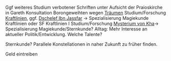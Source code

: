 Ggf weiteres Studium verbotener Schriften unter Aufsicht der Praioskirche in Gareth
Konsultation Borongeweihten wegen [Träumen](Notizen/Träume.md)
Studium/Forschung [Kraftlinien](Notizen/Kraftlinien.md), ggf. [Dschelef Ibn Jassfar](Personen#Dschelef%20Ibn%20Jassfar) -> Spezialisierung Magiekunde Kraftlinien oder SF Kraftlinien I
Studium/Forschung [Mysterium von Kha](lore#Mysterium%20von%20Kha)-> Spezialisierung Magiekunde/Sternkunde?
Alltag:
Mehr Interesse an aktueller Politik/Entwicklung. Welche Talente?

Sternkunde? Parallele Konstellationen in naher Zukunft zu früher finden. 

Geld eintreiben
